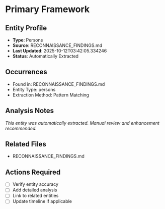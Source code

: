 # Primary Framework

## Entity Profile
- **Type**: Persons
- **Source**: RECONNAISSANCE_FINDINGS.md
- **Last Updated**: 2025-10-12T03:42:05.334246
- **Status**: Automatically Extracted

## Occurrences
- Found in: RECONNAISSANCE_FINDINGS.md
- Entity Type: persons
- Extraction Method: Pattern Matching

## Analysis Notes
*This entity was automatically extracted. Manual review and enhancement recommended.*

## Related Files
- RECONNAISSANCE_FINDINGS.md

## Actions Required
- [ ] Verify entity accuracy
- [ ] Add detailed analysis
- [ ] Link to related entities
- [ ] Update timeline if applicable
